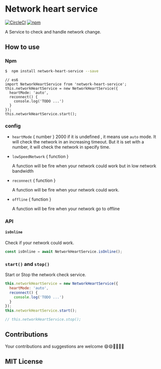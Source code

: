 # Network heart service

[![CircleCI](https://circleci.com/gh/JackPu/network-heart-service.svg?style=shield)](https://circleci.com/gh/JackPu/network-heart-service)
[![npm](https://img.shields.io/npm/v/network-heart-service.svg?maxAge=2592000)]()


A Service to check and handle network change.


## How to use

### Npm

``` bash
$  npm install network-heart-service --save
```


``` es6
// es6
import NetworkHeartService from 'network-heart-service';
this.networkHeartService = new NetworkHeartService({
  heartMode: 'auto',
  reconnect() {
    console.log('TODO ...')
  }
});
this.networkHeartService.start();
```

### config

+ `heartMode` { number } 2000
    if it is undefined , it means use `auto` mode. It will check the network in an increasing timeout.
    But it is set with a number, it will check the network in specify time.

+ `lowSpeedNetwork` { function }

  A function will be fire when your network could work but in low network bandwidth

+ `reconnect` { function }

  A function will be fire when your network could work.

+ `offline` { function }

  A function will be fire when your network go to offline

### API

#### `isOnline`

Check if your network could work.

``` js
const isOnline = await NetworkHeartService.isOnline();
```

### `start()` and `stop()`

Start or Stop the network check service.

``` js
this.networkHeartService = new NetworkHeartService({
  heartMode: 'auto',
  reconnect() {
    console.log('TODO ...')
  }
});
this.networkHeartService.start();

// this.networkHeartService.stop();
```


## Contributions

Your contributions and suggestions are welcome 😄😄🌺🌺🎆🎆

## MIT License

